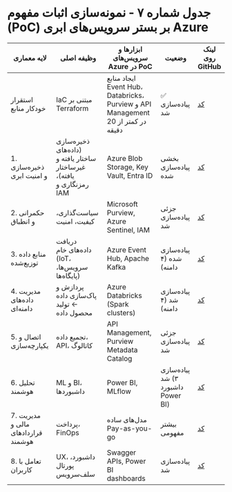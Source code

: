# جدول شماره ۷ - نمونه‌سازی اثبات مفهوم (PoC) بر بستر سرویس‌های ابری Azure

| لایه معماری | وظیفه اصلی | ابزارها و سرویس‌های Azure در PoC | وضعیت | لینک روی GitHub |
|-------------|-------------|---------------------------------|--------|-----------------|
| استقرار خودکار منابع | IaC مبتنی بر Terraform | ایجاد منابع Event Hub، Databricks، Purview و API Management در کمتر از 20 دقیقه | ✅ پیاده‌سازی شد | [کد](./infra) |
| 1. ذخیره‌سازی و امنیت ابری | ذخیره‌سازی (داده‌های ساختار یافته و غیرساختار یافته)، رمزنگاری و IAM | Azure Blob Storage, Key Vault, Entra ID | بخشی پیاده‌سازی شده | [کد](./layer1-storage-security) |
| 2. حکمرانی و انطباق | سیاست‌گذاری، کیفیت، امنیت | Microsoft Purview, Azure Sentinel, IAM | جزئی پیاده‌سازی شد | [کد](./layer2-governance) |
| 3. منابع داده توزیع‌شده | دریافت داده‌های خام (IoT، سرویس‌ها، پایگاه‌ها) | Azure Event Hub, Apache Kafka | پیاده‌سازی شده (۴ دامنه) | [کد](./layer3-data-sources) |
| 4. مدیریت داده‌های دامنه‌ای | پردازش و پاک‌سازی داده ← تولید محصول داده | Azure Databricks (Spark clusters) | پیاده‌سازی شد (۴ دامنه) | [کد](./layer4-domain-data) |
| 5. اتصال و یکپارچه‌سازی | تجمیع داده، API، کاتالوگ | API Management, Purview Metadata Catalog | جزئی پیاده‌سازی شد | [کد](./layer5-integration) |
| 6. تحلیل هوشمند | ML و BI، داشبوردها | Power BI, MLflow | پیاده‌سازی شد (۳ داشبورد Power BI) | [کد](./layer6-analytics) |
| 7. مدیریت مالی و قراردادهای هوشمند | پرداخت، FinOps | مدل‌های ساده Pay-as-you-go | بیشتر مفهومی | [کد](./layer7-financial) |
| 8. تعامل با کاربران | UX، داشبورد، پورتال سلف‌سرویس | Swagger APIs, Power BI dashboards | پیاده‌سازی شد | [کد](./layer8-user-interface) |

